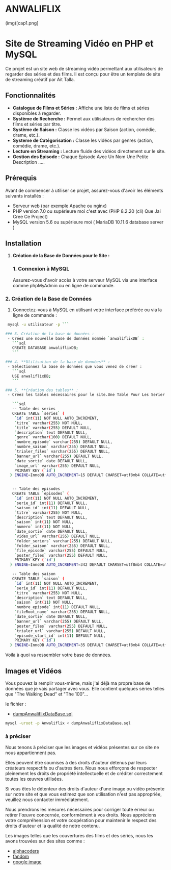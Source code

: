 # ANWALIFLIX
(img)[cap1.png]
# Site de Streaming Vidéo en PHP et MySQL

Ce projet est un site web de streaming vidéo permettant aux utilisateurs de regarder des séries et des films. 
Il est conçu pour être un template de site de streaming créatif par Ait Talla.

## Fonctionnalités

- **Catalogue de Films et Séries :** Affiche une liste de films et séries disponibles à regarder.
- **Système de Recherche :** Permet aux utilisateurs de rechercher des films et séries par titre.
- **Système de Saison :** Classe les vidéos par Saison (action, comédie, drame, etc.).
- **Systeme de Catégorisation :** Classe les vidéos par genres (action, comédie, drame, etc.).
- **Lecture en Streaming :** Lecture fluide des vidéos directement sur le site.
- **Gestion des Episode :** Chaque Episode Avec Un Nom Une Petite Description .....

## Prérequis

Avant de commencer à utiliser ce projet, assurez-vous d'avoir les éléments suivants installés :

- Serveur web (par exemple Apache ou nginx)
- PHP version 7.0 ou supérieure moi c'est avec (PHP 8.2.20 (cli) Que Jai Cree Ce Project) 
- MySQL version 5.6 ou supérieure moi ( MariaDB 10.11.6 database server )

## Installation

1. **Création de la Base de Données pour le Site :**
   ### 1. Connexion à MySQL
   Assurez-vous d'avoir accès à votre serveur MySQL via une interface comme phpMyAdmin ou en ligne de commande.
   
  ### 2. Création de la Base de Données
  1. Connectez-vous à MySQL en utilisant votre interface préférée ou via la ligne de commande :
  ``` bash
   mysql -u utilisateur -p ```

  ### 3. Création de la base de données :
   - Créez une nouvelle base de données nommée `anwaliflixDB` :
     ```sql
     CREATE DATABASE anwaliflixDB;
     ```

 ### 4. **Utilisation de la base de données** :
   - Sélectionnez la base de données que vous venez de créer :
     ```sql
     USE anwaliflixDB;
     ```

 ### 5. **Création des tables** :
   - Créez les tables nécessaires pour le site.Une Table Pour Les Serier 'series' et une autre pour les saisons des series 'saison' et une autre pour les episodes 'episodes' :

     ```sql
     -- Table des series
     CREATE TABLE `series` (
      `id` int(11) NOT NULL AUTO_INCREMENT,
      `titre` varchar(255) NOT NULL,
      `title` varchar(255) DEFAULT NULL,
      `description` text DEFAULT NULL,
      `genre` varchar(100) DEFAULT NULL,
      `numbre_episode` varchar(255) DEFAULT NULL,
      `numbre_saison` varchar(255) DEFAULT NULL,
      `trialer_files` varchar(255) DEFAULT NULL,
      `banner_url` varchar(255) DEFAULT NULL,
      `date_sortie` date DEFAULT NULL,
      `image_url` varchar(255) DEFAULT NULL,
      PRIMARY KEY (`id`)
    ) ENGINE=InnoDB AUTO_INCREMENT=15 DEFAULT CHARSET=utf8mb4 COLLATE=utf8mb4_general_ci;


     -- Table des episodes
     CREATE TABLE `episodes` (
      `id` int(11) NOT NULL AUTO_INCREMENT,
      `serie_id` int(11) DEFAULT NULL,
      `saison_id` int(11) DEFAULT NULL,
      `titre` varchar(255) NOT NULL,
      `description` text DEFAULT NULL,
      `saison` int(11) NOT NULL,
      `numero` int(11) NOT NULL,
      `date_sortie` date DEFAULT NULL,
      `video_url` varchar(255) DEFAULT NULL,
      `folder_seriers` varchar(255) DEFAULT NULL,
      `folder_saison` varchar(255) DEFAULT NULL,
      `file_episode` varchar(255) DEFAULT NULL,
      `poster_files` varchar(255) DEFAULT NULL,
      PRIMARY KEY (`id`)
    ) ENGINE=InnoDB AUTO_INCREMENT=342 DEFAULT CHARSET=utf8mb4 COLLATE=utf8mb4_general_ci;

     -- Table des saison
     CREATE TABLE `saison` (
      `id` int(11) NOT NULL AUTO_INCREMENT,
      `serie_id` int(11) DEFAULT NULL,
      `titre` varchar(255) NOT NULL,
      `description` text DEFAULT NULL,
      `saison` int(11) NOT NULL,
      `numbre_episode` int(11) DEFAULT NULL,
      `fileRoot_name` varchar(255) DEFAULT NULL,
      `date_sortie` date DEFAULT NULL,
      `banner_url` varchar(255) DEFAULT NULL,
      `poster_files` varchar(255) DEFAULT NULL,
      `trialer_url` varchar(255) DEFAULT NULL,
      `episode_start_id` int(11) DEFAULT NULL,
      PRIMARY KEY (`id`)
    ) ENGINE=InnoDB AUTO_INCREMENT=35 DEFAULT CHARSET=utf8mb4 COLLATE=utf8mb4_general_ci;
```

Voilà à quoi va ressembler votre base de données.

## Images et Vidéos
Vous pouvez la remplir vous-même, mais j'ai déjà ma propre base de données que je vais partager avec vous. 
Elle contient quelques séries telles que "The Walking Dead" et "The 100"...

le fichier :
- [dumpAnwaliflixDataBase.sql](dumpAnwaliflixDataBase.sql)
```bash
mysql -uroot -p Anwaliflix < dumpAnwaliflixDataBase.sql
```
### à préciser
Nous tenons à préciser que les images et vidéos présentes sur ce site ne nous appartiennent pas.

Elles peuvent être soumises à des droits d'auteur détenus par leurs créateurs respectifs ou d'autres tiers.
Nous nous efforçons de respecter pleinement les droits de propriété intellectuelle et de créditer correctement toutes les œuvres utilisées.

Si vous êtes le détenteur des droits d'auteur d'une image ou vidéo présente sur notre site et que vous estimez que son utilisation n'est pas appropriée, 
veuillez nous contacter immédiatement.

Nous prendrons les mesures nécessaires pour corriger toute erreur ou retirer l'œuvre concernée, conformément à vos droits.
Nous apprécions votre compréhension et votre coopération pour maintenir le respect des droits d'auteur et la qualité de notre contenu.

Les images telles que les couvertures des films et des séries, nous les avons trouvées sur des sites comme :
- [alphacoders](alphacoders.com/)
- [fandom](https://fandom.com/) 
- [google image](https://google.com)
